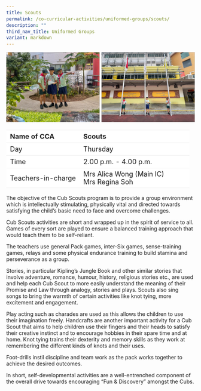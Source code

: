```yaml
---
title: Scouts
permalink: /co-curricular-activities/uniformed-groups/scouts/
description: ""
third_nav_title: Uniformed Groups
variant: markdown
---
```

![](/images/CoCurricularActivities/Scouts/CCA_Scouts01.jpg)
<br>
<table border="0" style="box-sizing: inherit; border-collapse: collapse; border-spacing: 0px; max-width: 100%; width: 100%;font-size:18px"><tbody style="box-sizing: inherit;"><tr border="0" style="box-sizing: inherit; background: rgb(255, 255, 255); height: 23px; font-size:18px;"><td border="0" style="border: 1px solid #eee;border-left:0px;border-right:0px;box-sizing: inherit; padding: 5px 10px; width: 40%; height: 23px;"><b>Name of CCA</b></td><td border="0" style="border: 1px solid #eee;border-left:0px;border-right:0px;box-sizing: inherit; padding: 5px 10px; width: 60%; height: 23px;"><b>Scouts</b></td></tr><tr style="box-sizing: inherit; background: rgb(255, 255, 255); height: 23px;"><td style="border: 1px solid #eee;border-left:0px;border-right:0px;box-sizing: inherit; padding: 5px 10px; width: 40%; height: 23px;">Day</td><td style="border: 1px solid #eee;border-left:0px;border-right:0px;box-sizing: inherit; padding: 5px 10px; width: 60%; height: 23px;">Thursday</td></tr><tr style="box-sizing: inherit; background: rgb(255, 255, 255); height: 23px;"><td style="border: 1px solid #eee;border-left:0px;border-right:0px;box-sizing: inherit; padding: 5px 10px; width: 40%; height: 23px;">Time</td><td style="border: 1px solid #eee;border-left:0px;border-right:0px;box-sizing: inherit; padding: 5px 10px; width: 60%; height: 23px;">2.00 p.m. - 4.00 p.m.</td></tr><tr style="box-sizing: inherit; background: rgb(255, 255, 255); height: 23px;"><td style="border: 1px solid #eee;border-left:0px;border-right:0px;box-sizing: inherit; padding: 5px 10px; width: 40%; height: 23px;">Teachers-in-charge</td><td style="border: 1px solid #eee;border-left:0px;border-right:0px;box-sizing: inherit; padding: 5px 10px; width: 60%; height: 23px;">Mrs Alica Wong (Main IC)<br>Mrs Regina Soh</td></tr></tbody></table>

The objective of the Cub Scouts program is to provide a group environment which is intellectually stimulating, physically vital and directed towards satisfying the child’s basic need to face and overcome challenges.

Cub Scouts activities are short and wrapped up in the spirit of service to all. Games of every sort are played to ensure a balanced training approach that would teach them to be self-reliant.

The teachers use general Pack games, inter-Six games, sense-training games, relays and some physical endurance training to build stamina and perseverance as a group.

Stories, in particular Kipling’s Jungle Book and other similar stories that involve adventure, romance, humour, history, religious stories etc., are used and help each Cub Scout to more easily understand the meaning of their Promise and Law through analogy, stories and plays. Scouts also sing songs to bring the warmth of certain activities like knot tying, more excitement and engagement.

Play acting such as charades are used as this allows the children to use their imagination freely. Handcrafts are another important activity for a Cub Scout that aims to help children use their fingers and their heads to satisfy their creative instinct and to encourage hobbies in their spare time and at home. Knot tying trains their dexterity and memory skills as they work at remembering the different kinds of knots and their uses.

Foot-drills instil discipline and team work as the pack works together to achieve the desired outcomes.

In short, self-developmental activities are a well-entrenched component of the overall drive towards encouraging “Fun &amp; Discovery” amongst the Cubs.